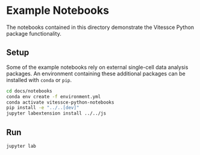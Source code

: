 # Example Notebooks

The notebooks contained in this directory demonstrate the Vitessce Python package functionality.

## Setup

Some of the example notebooks rely on external single-cell data analysis packages. An environment containing these additional packages can be installed with `conda` or `pip`.

```sh
cd docs/notebooks
conda env create -f environment.yml
conda activate vitessce-python-notebooks
pip install -e "../..[dev]"
jupyter labextension install ../../js
```

## Run

```sh
jupyter lab
```
